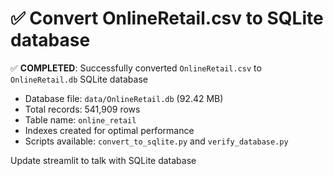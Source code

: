 # ✅ Convert OnlineRetail.csv to SQLite database

✅ **COMPLETED**: Successfully converted `OnlineRetail.csv` to `OnlineRetail.db` SQLite database

- Database file: `data/OnlineRetail.db` (92.42 MB)
- Total records: 541,909 rows
- Table name: `online_retail`
- Indexes created for optimal performance
- Scripts available: `convert_to_sqlite.py` and `verify_database.py`

Update streamlit to talk with SQLite database

